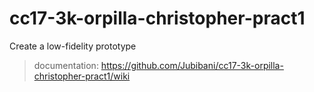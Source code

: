# cc17-3k-orpilla-christopher-pract1
Create a low-fidelity prototype
> documentation: https://github.com/Jubibani/cc17-3k-orpilla-christopher-pract1/wiki
